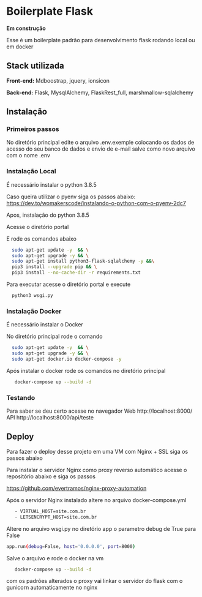 
# Boilerplate Flask

**Em construção**

Esse é um boilerplate padrão para desenvolvimento flask rodando local ou em docker


## Stack utilizada

**Front-end:** Mdboostrap, jquery, ionsicon

**Back-end:** Flask, MysqlAlchemy, FlaskRest_full, marshmallow-sqlalchemy


## Instalação

### Primeiros passos

No diretório principal edite o arquivo  .env.exemple colocando
os dados de acesso do seu banco de dados e envio de e-mail salve como novo arquivo com o nome  .env



### Instalação Local
É necessário instalar o python 3.8.5

Caso queira utilizar o pyenv siga os passos abaixo:
https://dev.to/womakerscode/instalando-o-python-com-o-pyenv-2dc7

Apos, instalação do python 3.8.5

Acesse o diretório portal

E rode os comandos abaixo

```bash
  sudo apt-get update -y  && \
  sudo apt-get upgrade -y && \
  sudo apt-get install python3-flask-sqlalchemy -y &&\
  pip3 install --upgrade pip && \
  pip3 install --no-cache-dir -r requirements.txt
```
Para executar acesse o diretório portal
e execute 

```bash
  python3 wsgi.py
```

### Instalação Docker

É necessário instalar o Docker

No diretório principal rode o comando

```bash
  sudo apt-get update -y  && \
  sudo apt-get upgrade -y && \
  sudo apt-get docker.io docker-compose -y
```
Após instalar o docker rode os comandos no diretório principal
```bash
   docker-compose up --build -d
```

### Testando

Para saber se deu certo acesse no navegador
Web http://localhost:8000/
API http://localhost:8000/api/teste
    
## Deploy

Para fazer o deploy desse projeto em uma VM com Nginx + SSL siga os passos abaixo

Para instalar o servidor Nginx como proxy reverso automático acesse o repositório abaixo e siga os passos

https://github.com/evertramos/nginx-proxy-automation

Após o servidor Nginx instalado altere no arquivo docker-compose.yml

```bash
   - VIRTUAL_HOST=site.com.br
   - LETSENCRYPT_HOST=site.com.br
```
Altere no arquivo wsgi.py no diretório app o parametro debug de True para False

```bash
app.run(debug=False, host='0.0.0.0', port=8000)
```

Salve o arquivo e rode o docker na vm 

```bash
   docker-compose up --build -d
```

com os padrões alterados o proxy vai linkar o servidor do flask com o gunicorn automaticamente no nginx
